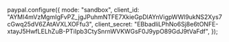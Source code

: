 paypal.configure({
  mode: "sandbox",
  client_id: "AYMI4mVzMgmIgFvPZ_jgJPuhmNTFE7XkieGpDlAYnVigpWWl9ukNS2Xys7cGwq25dV6ZAtAVXLXOFfu3",
  client_secret: "EBbadliLPhNo6Sj8e6tONFE-xtayJ5HwfLELhZuB-PTiIpb3CtySnrnWVKWGsF0J9ypO89GdJ9tVaFdf",
});
